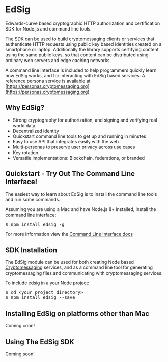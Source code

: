# EdSig

Edwards-curve based cryptographic HTTP authorization and certification SDK for Node.js and command line tools.

The SDK can be used to build cryptomessaging clients or services that authenticate HTTP requests using public key based identities created on a smartphone or laptop.  Additionally the library supports certifying content using the same public keys, so that content can be distributed using ordinary web servers and edge caching networks.

A command line interface is included to help programmers quickly learn how EdSig works, and for interacting with EdSig based services.  A reference persona service is available at [https://personas.cryptomessaging.org](https://personas.cryptomessaging.org)


## Why EdSig?

* Strong cryptography for authorization, and signing and verifying real world data
* Decentralized identity
* Quickstart command line tools to get up and running in minutes
* Easy to use API that integrates easily with the web
* Multi-personas to preserve user privacy across use cases
* Key rotation
* Versatile implementations: Blockchain, federations, or branded


## Quickstart - Try Out The Command Line Interface!

The easiest way to learn about EdSig is to install the command line tools and run some commands.

Assuming you are using a Mac and have Node.js 8+ installed, install the command line interface:
<pre>
$ npm install edsig -g
</pre>

For more information view the [Command Line Interface docs](docs/cli.md)


## SDK Installation

The EdSig module can be used for both creating Node based [Cryptomessaging](https://cryptomessaging.org) services, and as a command line tool for generating cryptomessaging files and communicating with cryptomessaging services.

To include edsig in a your Node project:
<pre>
$ cd &lt;your project directory&gt;
$ npm install edsig --save
</pre>


## Installing EdSig on platforms other than Mac

Coming coon!

## Using The EdSig SDK

Coming soon!
